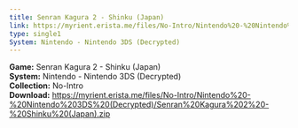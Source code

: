 ```yaml
---
title: Senran Kagura 2 - Shinku (Japan)
link: https://myrient.erista.me/files/No-Intro/Nintendo%20-%20Nintendo%203DS%20(Decrypted)/Senran%20Kagura%202%20-%20Shinku%20(Japan).zip
type: single1
System: Nintendo - Nintendo 3DS (Decrypted)
---
```

<b>Game:</b> Senran Kagura 2 - Shinku (Japan)<br>
<b>System:</b> Nintendo - Nintendo 3DS (Decrypted)<br>
<b>Collection:</b> No-Intro<br>
<b>Download:</b> https://myrient.erista.me/files/No-Intro/Nintendo%20-%20Nintendo%203DS%20(Decrypted)/Senran%20Kagura%202%20-%20Shinku%20(Japan).zip